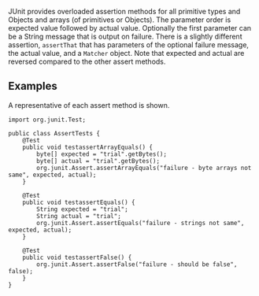 JUnit provides overloaded assertion methods for all primitive types and Objects and arrays (of primitives or Objects).  The parameter order is expected value followed by actual value.  Optionally the first parameter can be a String message that is output on failure.
There is a slightly different assertion, `assertThat` that has parameters of the optional failure message, the actual value, and a `Matcher` object.  Note that expected and actual are reversed compared to the other assert methods.

## Examples

A representative of each assert method is shown.

	import org.junit.Test;
	
	public class AssertTests {
		@Test
		public void testassertArrayEquals() {
			byte[] expected = "trial".getBytes();
			byte[] actual = "trial".getBytes();
			org.junit.Assert.assertArrayEquals("failure - byte arrays not same", expected, actual);
		}
	
		@Test
		public void testassertEquals() {
			String expected = "trial";
			String actual = "trial";
			org.junit.Assert.assertEquals("failure - strings not same", expected, actual);
		}
	
		@Test
		public void testassertFalse() {
			org.junit.Assert.assertFalse("failure - should be false", false);
		}
	}